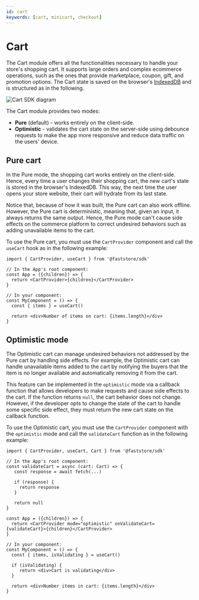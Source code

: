 ```yaml
---
id: cart
keywords: [cart, minicart, checkout]
---
```


# Cart

The Cart module offers all the functionalities necessary to handle your store's shopping cart. It supports large orders and complex ecommerce operations, such as the ones that provide marketplace, coupon, gift, and promotion options.  The Cart state is saved on the browser's [IndexedDB](https://developer.mozilla.org/en-US/docs/Web/API/IndexedDB_API) and is structured as in the following.

![Cart SDK diagram](/img/references/Cart.png)


The Cart module provides two modes: 
- **Pure** (default) -  works entirely on the client-side.
- **Optimistic** - validates the cart state on the server-side using debounce requests to make the app more responsive and reduce data traffic on the users' device.

## Pure cart

In the Pure mode, the shopping cart works entirely on the client-side. Hence, every time a user changes their shopping cart, the new cart's state is stored in the browser's IndexedDB. This way, the next time the user opens your store website, their cart will hydrate from its last state. 

Notice that, because of how it was built, the Pure cart can also work offline. However, the Pure cart is deterministic, meaning that, given an input, it always returns the same output. Hence, the Pure mode can't cause side effects on the commerce platform to correct undesired behaviors such as adding unavailable items to the cart.

To use the Pure cart, you must use the `CartProvider` component and call the `useCart` hook as in the following example:

```tsx
import { CartProvider, useCart } from '@faststore/sdk'

// In the App's root component:
const App = ({children}) => {
  return <CartProvider>{children}</CartProvider>
}

// In your component:
const MyComponent = () => {
  const { items } = useCart()
  
  return <div>Number of items on cart: {items.length}</div>
}
```

## Optimistic mode

The Optimistic cart can manage undesired behaviors not addressed by the Pure cart by handling side effects. For example, the Optimistic cart can handle unavailable items added to the cart by notifying the buyers that the item is no longer available and automatically removing it from the cart.

This feature can be implemented in the `optimistic` mode via a callback function that allows developers to make requests and cause side effects to the cart. If the function returns `null`, the cart behavior does not change. However, if the developer opts to change the state of the cart to handle some specific side effect, they must return the new cart state on the callback function.

To use the Optimistic cart, you must use the `CartProvider` component with the `optimistic` mode and call the `validateCart` function as in the following example:

```tsx
import { CartProvider, useCart, Cart } from '@faststore/sdk'

// In the App's root component:
const validateCart = async (cart: Cart) => {
   const response = await fetch(...)
   
   if (response) {
     return response
   }

   return null
}

const App = ({children}) => {
  return <CartProvider mode="optimistic" onValidateCart={validateCart}>{children}</CartProvider>
}

// In your component:
const MyComponent = () => {
  const { items, isValidating } = useCart()
  
  if (isValidating) {
     return <div>Cart is validating</div>
  }

  return <div>Number items in cart: {items.length}</div>
}
```
